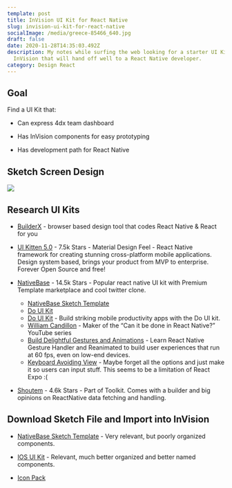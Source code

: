 ```yaml
---
template: post
title: InVision UI Kit for React Native
slug: invision-ui-kit-for-react-native
socialImage: /media/greece-85466_640.jpg
draft: false
date: 2020-11-28T14:35:03.492Z
description: My notes while surfing the web looking for a starter UI Kit for
  InVision that will hand off well to a React Native developer.
category: Design React
---
```

## Goal

Find a UI Kit that:

* Can express 4dx team dashboard

* Has InVision components for easy prototyping

* Has development path for React Native


## Sketch Screen Design

![](/media/4dx_clean_check_scoreboard.jpg)

## Research UI Kits

* [BuilderX](https://builderx.io/) - browser based design tool that codes React Native & React for you
* [UI Kitten 5.0](https://akveo.github.io/react-native-ui-kitten/) - 7.5k Stars - Material Design Feel - React Native framework for creating stunning cross-platform mobile applications. Design system based, brings your product from MVP to enterprise. Forever Open Source and free!
* [NativeBase](https://nativebase.io/) - 14.5k Stars - Popular react native UI kit with Premium Template marketplace and cool twitter clone.

  * [NativeBase Sketch Template](https://nativebase.io/sketch-template)
  * [Do UI Kit](https://medium.com/@wcandillon/the-80-20-of-react-native-10f2b6af663) 
  * [Do UI Kit](https://www.invisionapp.com/inside-design/design-resources/do/) - Build striking mobile productivity apps with the Do UI kit.
  * [William Candillon](https://medium.com/@wcandillon) - Maker of the “Can it be done in React Native?” YouTube series
  * [Build Delightful Gestures and Animations](https://start-react-native.dev/) - Learn React Native Gesture Handler and Reanimated to build user experiences that run at 60 fps, even on low-end devices.
  * [Keyboard Avoiding View](https://www.youtube.com/watch?v=SskI4fP03cA) - Maybe forget all the options and just make it so users can input stuff.  This seems to be a limitation of React Expo :(
* [Shoutem](https://shoutem.com/) - 4.6k Stars - Part of Toolkit.  Comes with a builder and big opinions on ReactNative data fetching and handling.

## Download Sketch File and Import into InVision

* [NativeBase Sketch Template](https://nativebase.io/sketch-template) - Very relevant, but poorly organized components.

* [IOS UI Kit](https://www.invisionapp.com/inside-design/design-resources/studio-prototype-ios-ui-kit/) - Relevant, much better organized and better named components.

* [Icon Pack](https://www.invisionapp.com/inside-design/design-resources/essentials-icon-pack/)

